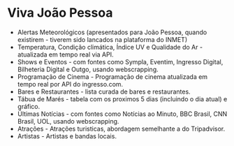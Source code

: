 # Viva João Pessoa

- Alertas Meteorológicos (apresentados para João Pessoa, quando existirem - tiverem sido lancados na plataforma do INMET)  
- Temperatura, Condição climática, Índice UV e Qualidade do Ar - atualizada em tempo real via API. 
- Shows e Eventos - com fontes como Sympla, Eventim, Ingresso Digital, Bilheteria Digital e Outgo, usando webscrapping.
- Programação de Cinema - Programação de cinema atualizada em tempo real por API do ingresso.com.
- Bares e Restaurantes - lista curada de bares e restaurantes.
- Tábua de Marés - tabela com os proximos 5 dias (incluindo o dia atual) e gráfico.
- Últimas Notícias - com fontes como Notícias ao Minuto, BBC Brasil, CNN Brasil, UOL, usando webscrapping. 
- Atrações - Atrações turisticas, abordagem semelhante a do Tripadvisor.
- Artistas - Artistas e bandas locais.

